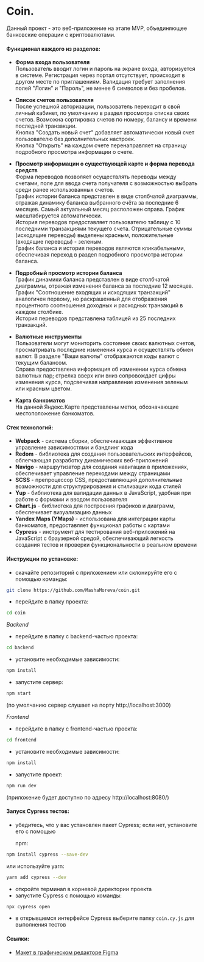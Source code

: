 # Coin.

Данный проект - это веб-приложение на этапе MVP, объединяющее банковские операции с криптовалютами.

#### Функционал каждого из разделов:

- **Форма входа пользователя**  
  Пользователь вводит логин и пароль на экране входа, авторизуется в системе. Регистрация через портал отсутствует, происходит в другом месте по приглашениям. Валидация требует заполнения полей "Логин" и "Пароль", не менее 6 символов и без пробелов.

- **Список счетов пользователя**  
  После успешной авторизации, пользователь переходит в свой личный кабинет, по умолчанию в раздел просмотра списка своих счетов. Возможна сортировка счетов по номеру, балансу и времени последней транзакции.  
  Кнопка "Создать новый счет" добавляет автоматически новый счет пользователю без дополнительных настроек.  
  Кнопка "Открыть" на каждом счете перенаправляет на страницу подробного просмотра информации о счете.

- **Просмотр информации о существующей карте и форма перевода средств**  
  Форма переводов позволяет осуществлять переводы между счетами, поле для ввода счета получателя c возможностью выбрать среди ранее использованных счетов.  
  График истории баланса представлен в виде столбчатой диаграммы, отражая динамику баланса выбранного счёта за последние 6 месяцев. Самый актуальный месяц расположен справа. График масштабируется автоматически.  
  История переводов предоставляет пользователю таблицу с 10 последними транзакциями текущего счета. Отрицательные суммы (исходящие переводы) выделены красным, положительные (входящие переводы) - зеленым.  
  График баланса и история переводов являются кликабельными, обеспечивая переход в раздел подробного просмотра истории баланса.

- **Подробный просмотр истории баланса**  
  График динамики баланса представлен в виде столбчатой диаграммы, отражая изменения баланса за последние 12 месяцев.  
  График "Соотношение входящих и исходящих транзакций" аналогичен первому, но раскрашенный для отображения процентного соотношения доходных и расходных транзакций в каждом столбике.  
  История переводов представлена таблицей из 25 последних транзакций.

- **Валютные инструменты**  
  Пользователи могут мониторить состояние своих валютных счетов, просматривать последние изменения курса и осуществлять обмен валют.
  В разделе "Ваши валюты" отображаются коды валют с текущим балансом.  
  Справа предоставлена информация об изменении курса обмена валютных пар; стрелка вверх или вниз сопровождает цифры изменения курса, подсвечивая направление изменения зеленым или красным цветом.

- **Карта банкоматов**  
  На данной Яндекс.Карте представлены метки, обозначающие местоположение банкоматов.

#### Стек технологий:

- **Webpack** - система сборки, обеспечивающая эффективное управление зависимостями и бандлинг кода
- **Redom** - библиотека для создания пользовательских интерфейсов, облегчающая разработку динамических веб-приложений
- **Navigo** - маршрутизатор для создания навигации в приложениях, обеспечивает управление переходами между страницами
- **SCSS** - препроцессор CSS, предоставляющий дополнительные возможности для структурирования и стилизации кода стилей
- **Yup** - библиотека для валидации данных в JavaScript, удобная при работе с формами и вводом пользователя
- **Chart.js** - библиотека для построения графиков и диаграмм, обеспечивает визуализацию данных
- **Yandex Maps (YMaps)** - использована для интеграции карты банкоматов, предоставляет функционал работы с картами
- **Cypress** - инструмент для тестирования веб-приложений на JavaScript с браузерной средой, обеспечивающий легкость создания тестов и проверки функциональности в реальном времени

#### Инструкции по установке:

- cкачайте репозиторий с приложением или склонируйте его с помощью команды:

```sh
git clone https://github.com/MashaMoreva/coin.git
```

- перейдите в папку проекта:

```sh
cd coin
```

_Backend_

- перейдите в папку с backend-частью проекта:

```sh
cd backend
```

- установите необходимые зависимости:

```sh
npm install
```

- запустите сервер:

```sh
npm start
```

(по умолчанию сервер слушает на порту http://localhost:3000)

_Frontend_

- перейдите в папку с frontend-частью проекта:

```sh
cd frontend
```

- установите необходимые зависимости:

```sh
npm install
```

- запустите проект:

```sh
npm run dev
```

(приложение будет доступно по адресу http://localhost:8080/)

#### Запуск Cypress тестов:

- убедитесь, что у вас установлен пакет Cypress; если нет, установите его с помощью

  npm:

```sh
npm install cypress --save-dev
```

или используйте yarn:

```sh
yarn add cypress --dev
```

- откройте терминал в корневой директории проекта
- запустите Cypress с помощью команды:

```sh
npx cypress open
```

- в открывшемся интерфейсе Cypress выберите папку `coin.cy.js` для выполнения тестов

#### Ссылки:

- [Макет в графическом редакторе Figma](https://www.figma.com/file/JUJVDoP27x18v4Eqt66SdK/Bank-Diploma?node-id=1%3A3)
